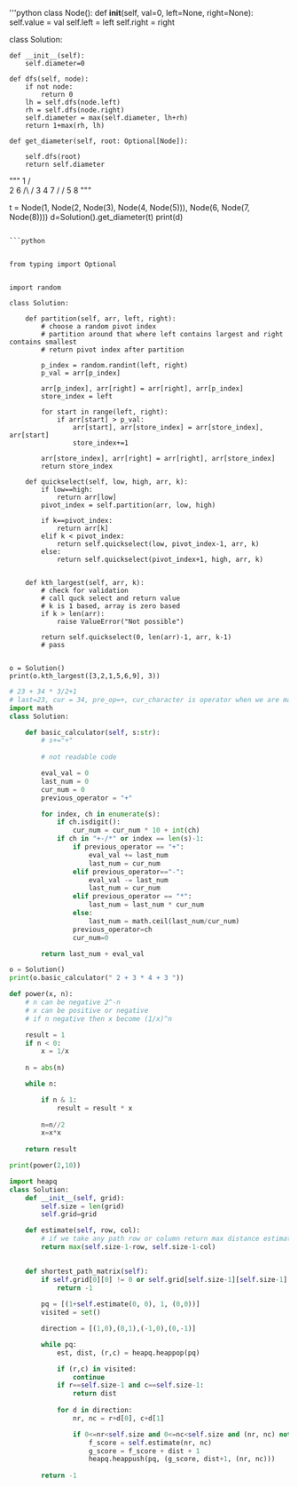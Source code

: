 '''python
class Node():
    def __init__(self, val=0, left=None, right=None):
        self.value = val 
        self.left = left
        self.right = right


class Solution:
    
    def __init__(self): 
        self.diameter=0

    def dfs(self, node):
        if not node:
            return 0
        lh = self.dfs(node.left) 
        rh = self.dfs(node.right)
        self.diameter = max(self.diameter, lh+rh)
        return 1+max(rh, lh)

    def get_diameter(self, root: Optional[Node]):

        self.dfs(root)
        return self.diameter

"""
          1
          /\
        2   6
        /\  / 
        3 4 7 
          / /
          5 8
"""

t = Node(1, Node(2, Node(3), Node(4, Node(5))), Node(6, Node(7, Node(8))))
d=Solution().get_diameter(t)
print(d)
```

```python


from typing import Optional


import random 

class Solution:

    def partition(self, arr, left, right):
        # choose a random pivot index
        # partition around that where left contains largest and right contains smallest
        # return pivot index after partition 

        p_index = random.randint(left, right)
        p_val = arr[p_index]

        arr[p_index], arr[right] = arr[right], arr[p_index]
        store_index = left 

        for start in range(left, right):
            if arr[start] > p_val:
                arr[start], arr[store_index] = arr[store_index], arr[start]
                store_index+=1
        
        arr[store_index], arr[right] = arr[right], arr[store_index]
        return store_index

    def quickselect(self, low, high, arr, k):
        if low==high:
            return arr[low]
        pivot_index = self.partition(arr, low, high)

        if k==pivot_index:
            return arr[k]
        elif k < pivot_index:
            return self.quickselect(low, pivot_index-1, arr, k)
        else:
            return self.quickselect(pivot_index+1, high, arr, k)


    def kth_largest(self, arr, k):
        # check for validation 
        # call quck select and return value
        # k is 1 based, array is zero based 
        if k > len(arr):
            raise ValueError("Not possible")
        
        return self.quickselect(0, len(arr)-1, arr, k-1)
        # pass  


o = Solution()
print(o.kth_largest([3,2,1,5,6,9], 3))

```

```python
# 23 + 34 * 3/2+1
# last=23, cur = 34, pre_op=+, cur_character is operator when we are making decision 
import math
class Solution:

    def basic_calculator(self, s:str):
        # s+="+"
        
        # not readable code

        eval_val = 0
        last_num = 0
        cur_num = 0
        previous_operator = "+"

        for index, ch in enumerate(s):
            if ch.isdigit():
                cur_num = cur_num * 10 + int(ch)
            if ch in "+-/*" or index == len(s)-1:
                if previous_operator == "+":
                    eval_val += last_num 
                    last_num = cur_num
                elif previous_operator=="-":
                    eval_val -= last_num 
                    last_num = cur_num
                elif previous_operator == "*":
                    last_num = last_num * cur_num
                else:
                    last_num = math.ceil(last_num/cur_num) 
                previous_operator=ch
                cur_num=0

        return last_num + eval_val

o = Solution()
print(o.basic_calculator(" 2 + 3 * 4 + 3 "))
```
```python
def power(x, n):
    # n can be negative 2^-n 
    # x can be positive or negative
    # if n negative then x become (1/x)^n 

    result = 1
    if n < 0:
        x = 1/x 
    
    n = abs(n)

    while n:

        if n & 1:
            result = result * x 
        
        n=n//2
        x=x*x 
    
    return result 

print(power(2,10))
```

```python
import heapq
class Solution:
    def __init__(self, grid):
        self.size = len(grid)
        self.grid=grid

    def estimate(self, row, col):
        # if we take any path row or column return max distance estimate 
        return max(self.size-1-row, self.size-1-col)

    
    def shortest_path_matrix(self):
        if self.grid[0][0] != 0 or self.grid[self.size-1][self.size-1]!=0:
            return -1
        
        pq = [(1+self.estimate(0, 0), 1, (0,0))]
        visited = set()

        direction = [(1,0),(0,1),(-1,0),(0,-1)]

        while pq:
            est, dist, (r,c) = heapq.heappop(pq)

            if (r,c) in visited:
                continue 
            if r==self.size-1 and c==self.size-1:
                return dist 
            
            for d in direction:
                nr, nc = r+d[0], c+d[1]

                if 0<=nr<self.size and 0<=nc<self.size and (nr, nc) not in visited and self.grid[nr][nc]==0:
                    f_score = self.estimate(nr, nc)
                    g_score = f_score + dist + 1
                    heapq.heappush(pq, (g_score, dist+1, (nr, nc)))
        
        return -1 
```
